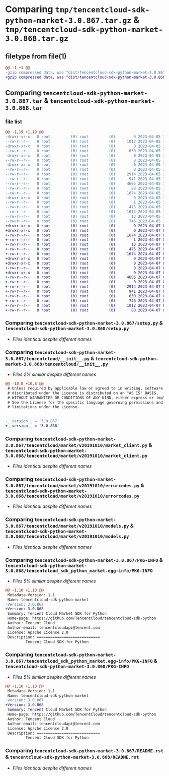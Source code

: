 # Comparing `tmp/tencentcloud-sdk-python-market-3.0.867.tar.gz` & `tmp/tencentcloud-sdk-python-market-3.0.868.tar.gz`

## filetype from file(1)

```diff
@@ -1 +1 @@
-gzip compressed data, was "dist/tencentcloud-sdk-python-market-3.0.867.tar", last modified: Wed Apr  5 16:43:30 2023, max compression
+gzip compressed data, was "dist/tencentcloud-sdk-python-market-3.0.868.tar", last modified: Fri Apr  7 00:45:12 2023, max compression
```

## Comparing `tencentcloud-sdk-python-market-3.0.867.tar` & `tencentcloud-sdk-python-market-3.0.868.tar`

### file list

```diff
@@ -1,19 +1,19 @@
-drwxr-xr-x   0 root         (0) root         (0)        0 2023-04-05 16:43:30.000000 tencentcloud-sdk-python-market-3.0.867/
--rw-r--r--   0 root         (0) root         (0)     1012 2023-04-05 16:43:30.000000 tencentcloud-sdk-python-market-3.0.867/setup.py
-drwxr-xr-x   0 root         (0) root         (0)        0 2023-04-05 16:43:30.000000 tencentcloud-sdk-python-market-3.0.867/tencentcloud/
--rw-r--r--   0 root         (0) root         (0)      630 2023-04-05 16:43:30.000000 tencentcloud-sdk-python-market-3.0.867/tencentcloud/__init__.py
-drwxr-xr-x   0 root         (0) root         (0)        0 2023-04-05 16:43:30.000000 tencentcloud-sdk-python-market-3.0.867/tencentcloud/market/
--rw-r--r--   0 root         (0) root         (0)        0 2023-04-05 16:43:30.000000 tencentcloud-sdk-python-market-3.0.867/tencentcloud/market/__init__.py
-drwxr-xr-x   0 root         (0) root         (0)        0 2023-04-05 16:43:30.000000 tencentcloud-sdk-python-market-3.0.867/tencentcloud/market/v20191010/
--rw-r--r--   0 root         (0) root         (0)        0 2023-04-05 16:43:30.000000 tencentcloud-sdk-python-market-3.0.867/tencentcloud/market/v20191010/__init__.py
--rw-r--r--   0 root         (0) root         (0)     2914 2023-04-05 16:43:30.000000 tencentcloud-sdk-python-market-3.0.867/tencentcloud/market/v20191010/market_client.py
--rw-r--r--   0 root         (0) root         (0)      941 2023-04-05 16:43:30.000000 tencentcloud-sdk-python-market-3.0.867/tencentcloud/market/v20191010/errorcodes.py
--rw-r--r--   0 root         (0) root         (0)     4605 2023-04-05 16:43:30.000000 tencentcloud-sdk-python-market-3.0.867/tencentcloud/market/v20191010/models.py
--rw-r--r--   0 root         (0) root         (0)       88 2023-04-05 16:43:30.000000 tencentcloud-sdk-python-market-3.0.867/setup.cfg
--rw-r--r--   0 root         (0) root         (0)     1674 2023-04-05 16:43:30.000000 tencentcloud-sdk-python-market-3.0.867/PKG-INFO
-drwxr-xr-x   0 root         (0) root         (0)        0 2023-04-05 16:43:30.000000 tencentcloud-sdk-python-market-3.0.867/tencentcloud_sdk_python_market.egg-info/
--rw-r--r--   0 root         (0) root         (0)        1 2023-04-05 16:43:30.000000 tencentcloud-sdk-python-market-3.0.867/tencentcloud_sdk_python_market.egg-info/dependency_links.txt
--rw-r--r--   0 root         (0) root         (0)      475 2023-04-05 16:43:30.000000 tencentcloud-sdk-python-market-3.0.867/tencentcloud_sdk_python_market.egg-info/SOURCES.txt
--rw-r--r--   0 root         (0) root         (0)     1674 2023-04-05 16:43:30.000000 tencentcloud-sdk-python-market-3.0.867/tencentcloud_sdk_python_market.egg-info/PKG-INFO
--rw-r--r--   0 root         (0) root         (0)       13 2023-04-05 16:43:30.000000 tencentcloud-sdk-python-market-3.0.867/tencentcloud_sdk_python_market.egg-info/top_level.txt
--rw-r--r--   0 root         (0) root         (0)      746 2023-04-05 16:43:30.000000 tencentcloud-sdk-python-market-3.0.867/README.rst
+drwxr-xr-x   0 root         (0) root         (0)        0 2023-04-07 00:45:12.000000 tencentcloud-sdk-python-market-3.0.868/
+drwxr-xr-x   0 root         (0) root         (0)        0 2023-04-07 00:45:12.000000 tencentcloud-sdk-python-market-3.0.868/tencentcloud_sdk_python_market.egg-info/
+-rw-r--r--   0 root         (0) root         (0)     1674 2023-04-07 00:45:12.000000 tencentcloud-sdk-python-market-3.0.868/tencentcloud_sdk_python_market.egg-info/PKG-INFO
+-rw-r--r--   0 root         (0) root         (0)        1 2023-04-07 00:45:12.000000 tencentcloud-sdk-python-market-3.0.868/tencentcloud_sdk_python_market.egg-info/dependency_links.txt
+-rw-r--r--   0 root         (0) root         (0)       13 2023-04-07 00:45:12.000000 tencentcloud-sdk-python-market-3.0.868/tencentcloud_sdk_python_market.egg-info/top_level.txt
+-rw-r--r--   0 root         (0) root         (0)      475 2023-04-07 00:45:12.000000 tencentcloud-sdk-python-market-3.0.868/tencentcloud_sdk_python_market.egg-info/SOURCES.txt
+-rw-r--r--   0 root         (0) root         (0)     1674 2023-04-07 00:45:12.000000 tencentcloud-sdk-python-market-3.0.868/PKG-INFO
+drwxr-xr-x   0 root         (0) root         (0)        0 2023-04-07 00:45:12.000000 tencentcloud-sdk-python-market-3.0.868/tencentcloud/
+drwxr-xr-x   0 root         (0) root         (0)        0 2023-04-07 00:45:12.000000 tencentcloud-sdk-python-market-3.0.868/tencentcloud/market/
+-rw-r--r--   0 root         (0) root         (0)        0 2023-04-07 00:45:12.000000 tencentcloud-sdk-python-market-3.0.868/tencentcloud/market/__init__.py
+drwxr-xr-x   0 root         (0) root         (0)        0 2023-04-07 00:45:12.000000 tencentcloud-sdk-python-market-3.0.868/tencentcloud/market/v20191010/
+-rw-r--r--   0 root         (0) root         (0)     4605 2023-04-07 00:45:12.000000 tencentcloud-sdk-python-market-3.0.868/tencentcloud/market/v20191010/models.py
+-rw-r--r--   0 root         (0) root         (0)        0 2023-04-07 00:45:12.000000 tencentcloud-sdk-python-market-3.0.868/tencentcloud/market/v20191010/__init__.py
+-rw-r--r--   0 root         (0) root         (0)     2914 2023-04-07 00:45:12.000000 tencentcloud-sdk-python-market-3.0.868/tencentcloud/market/v20191010/market_client.py
+-rw-r--r--   0 root         (0) root         (0)      941 2023-04-07 00:45:12.000000 tencentcloud-sdk-python-market-3.0.868/tencentcloud/market/v20191010/errorcodes.py
+-rw-r--r--   0 root         (0) root         (0)      630 2023-04-07 00:45:12.000000 tencentcloud-sdk-python-market-3.0.868/tencentcloud/__init__.py
+-rw-r--r--   0 root         (0) root         (0)      746 2023-04-07 00:45:12.000000 tencentcloud-sdk-python-market-3.0.868/README.rst
+-rw-r--r--   0 root         (0) root         (0)     1012 2023-04-07 00:45:12.000000 tencentcloud-sdk-python-market-3.0.868/setup.py
+-rw-r--r--   0 root         (0) root         (0)       88 2023-04-07 00:45:12.000000 tencentcloud-sdk-python-market-3.0.868/setup.cfg
```

### Comparing `tencentcloud-sdk-python-market-3.0.867/setup.py` & `tencentcloud-sdk-python-market-3.0.868/setup.py`

 * *Files identical despite different names*

### Comparing `tencentcloud-sdk-python-market-3.0.867/tencentcloud/__init__.py` & `tencentcloud-sdk-python-market-3.0.868/tencentcloud/__init__.py`

 * *Files 2% similar despite different names*

```diff
@@ -10,8 +10,8 @@
 # Unless required by applicable law or agreed to in writing, software
 # distributed under the License is distributed on an "AS IS" BASIS,
 # WITHOUT WARRANTIES OR CONDITIONS OF ANY KIND, either express or implied.
 # See the License for the specific language governing permissions and
 # limitations under the License.
 
 
-__version__ = '3.0.867'
+__version__ = '3.0.868'
```

### Comparing `tencentcloud-sdk-python-market-3.0.867/tencentcloud/market/v20191010/market_client.py` & `tencentcloud-sdk-python-market-3.0.868/tencentcloud/market/v20191010/market_client.py`

 * *Files identical despite different names*

### Comparing `tencentcloud-sdk-python-market-3.0.867/tencentcloud/market/v20191010/errorcodes.py` & `tencentcloud-sdk-python-market-3.0.868/tencentcloud/market/v20191010/errorcodes.py`

 * *Files identical despite different names*

### Comparing `tencentcloud-sdk-python-market-3.0.867/tencentcloud/market/v20191010/models.py` & `tencentcloud-sdk-python-market-3.0.868/tencentcloud/market/v20191010/models.py`

 * *Files identical despite different names*

### Comparing `tencentcloud-sdk-python-market-3.0.867/PKG-INFO` & `tencentcloud-sdk-python-market-3.0.868/tencentcloud_sdk_python_market.egg-info/PKG-INFO`

 * *Files 5% similar despite different names*

```diff
@@ -1,10 +1,10 @@
 Metadata-Version: 1.1
 Name: tencentcloud-sdk-python-market
-Version: 3.0.867
+Version: 3.0.868
 Summary: Tencent Cloud Market SDK for Python
 Home-page: https://github.com/TencentCloud/tencentcloud-sdk-python
 Author: Tencent Cloud
 Author-email: tencentcloudapi@tencent.com
 License: Apache License 2.0
 Description: ============================
         Tencent Cloud SDK for Python
```

### Comparing `tencentcloud-sdk-python-market-3.0.867/tencentcloud_sdk_python_market.egg-info/PKG-INFO` & `tencentcloud-sdk-python-market-3.0.868/PKG-INFO`

 * *Files 5% similar despite different names*

```diff
@@ -1,10 +1,10 @@
 Metadata-Version: 1.1
 Name: tencentcloud-sdk-python-market
-Version: 3.0.867
+Version: 3.0.868
 Summary: Tencent Cloud Market SDK for Python
 Home-page: https://github.com/TencentCloud/tencentcloud-sdk-python
 Author: Tencent Cloud
 Author-email: tencentcloudapi@tencent.com
 License: Apache License 2.0
 Description: ============================
         Tencent Cloud SDK for Python
```

### Comparing `tencentcloud-sdk-python-market-3.0.867/README.rst` & `tencentcloud-sdk-python-market-3.0.868/README.rst`

 * *Files identical despite different names*


